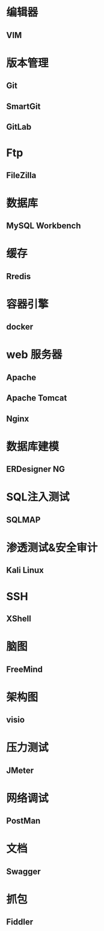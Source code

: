 # 编辑器
## VIM

# 版本管理
## Git
## SmartGit
## GitLab

# Ftp
## FileZilla

# 数据库
## MySQL Workbench

# 缓存
## Rredis

# 容器引擎
## docker

# web 服务器
## Apache
## Apache Tomcat
## Nginx

# 数据库建模
## ERDesigner NG

# SQL注入测试
## SQLMAP

# 渗透测试&安全审计
## Kali Linux

# SSH
## XShell

# 脑图
## FreeMind

# 架构图
## visio

# 压力测试
## JMeter

# 网络调试
## PostMan

# 文档
## Swagger

# 抓包
## Fiddler
